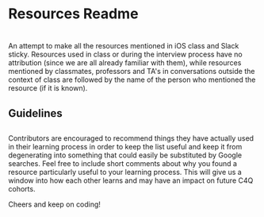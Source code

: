# Resources Readme
# 
An attempt to make all the resources mentioned in iOS class and Slack
sticky. Resources used in class or during the interview process have no
attribution (since we are all already familiar with them), while
resources mentioned by classmates, professors and TA's in conversations
outside the context of class are followed by the name of the person who
mentioned the resource (if it is known).


## Guidelines
## 
Contributors are encouraged to recommend things they have actually used
in their learning process in order to keep the list useful and keep it
from degenerating into something that could easily be substituted by
Google searches. Feel free to include short comments about why you found
a resource particularly useful to your learning process. This will give
us a window into how each other learns and may have an impact on future
C4Q cohorts.

Cheers and keep on coding!
